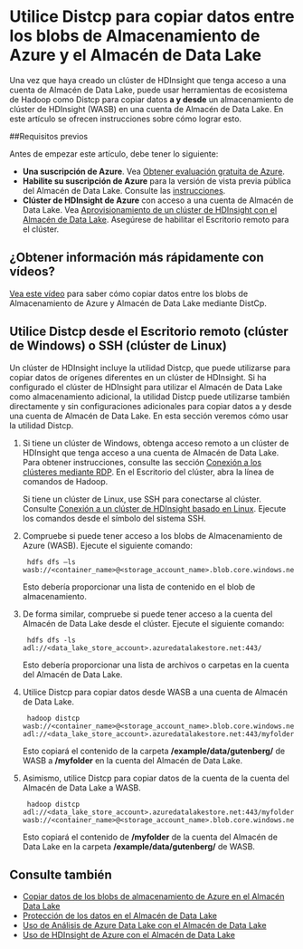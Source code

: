 <properties
   pageTitle="Copia de datos a y desde WASB en el Almacén de Data Lake mediante Distcp| Microsoft Azure"
   description="Use la herramienta Distcp para copiar datos a y desde los blobs de Almacenamiento de Azure al Almacén de Data Lake."
   services="data-lake-store"
   documentationCenter=""
   authors="nitinme"
   manager="paulettm"
   editor="cgronlun"/>

<tags
   ms.service="data-lake-store"
   ms.devlang="na"
   ms.topic="article"
   ms.tgt_pltfrm="na"
   ms.workload="big-data"
   ms.date="05/11/2016"
   ms.author="nitinme"/>

# Utilice Distcp para copiar datos entre los blobs de Almacenamiento de Azure y el Almacén de Data Lake

Una vez que haya creado un clúster de HDInsight que tenga acceso a una cuenta de Almacén de Data Lake, puede usar herramientas de ecosistema de Hadoop como Distcp para copiar datos **a y desde** un almacenamiento de clúster de HDInsight (WASB) en una cuenta de Almacén de Data Lake. En este artículo se ofrecen instrucciones sobre cómo lograr esto.

##Requisitos previos

Antes de empezar este artículo, debe tener lo siguiente:

- **Una suscripción de Azure**. Vea [Obtener evaluación gratuita de Azure](https://azure.microsoft.com/pricing/free-trial/).
- **Habilite su suscripción de Azure** para la versión de vista previa pública del Almacén de Data Lake. Consulte las [instrucciones](data-lake-store-get-started-portal.md#signup).
- **Clúster de HDInsight de Azure** con acceso a una cuenta de Almacén de Data Lake. Vea [Aprovisionamiento de un clúster de HDInsight con el Almacén de Data Lake](data-lake-store-hdinsight-hadoop-use-portal.md). Asegúrese de habilitar el Escritorio remoto para el clúster.

## ¿Obtener información más rápidamente con vídeos?

[Vea este vídeo](https://mix.office.com/watch/1liuojvdx6sie) para saber cómo copiar datos entre los blobs de Almacenamiento de Azure y Almacén de Data Lake mediante DistCp.

## Utilice Distcp desde el Escritorio remoto (clúster de Windows) o SSH (clúster de Linux)

Un clúster de HDInsight incluye la utilidad Distcp, que puede utilizarse para copiar datos de orígenes diferentes en un clúster de HDInsight. Si ha configurado el clúster de HDInsight para utilizar el Almacén de Data Lake como almacenamiento adicional, la utilidad Distcp puede utilizarse también directamente y sin configuraciones adicionales para copiar datos a y desde una cuenta de Almacén de Data Lake. En esta sección veremos cómo usar la utilidad Distcp.

1. Si tiene un clúster de Windows, obtenga acceso remoto a un clúster de HDInsight que tenga acceso a una cuenta de Almacén de Data Lake. Para obtener instrucciones, consulte las sección [Conexión a los clústeres mediante RDP](../hdinsight/hdinsight-administer-use-management-portal.md#connect-to-clusters-using-rdp). En el Escritorio del clúster, abra la línea de comandos de Hadoop.

	Si tiene un clúster de Linux, use SSH para conectarse al clúster. Consulte [Conexión a un clúster de HDInsight basado en Linux](../hdinsight/hdinsight-hadoop-linux-use-ssh-unix.md#connect-to-a-linux-based-hdinsight-cluster). Ejecute los comandos desde el símbolo del sistema SSH.

3. Compruebe si puede tener acceso a los blobs de Almacenamiento de Azure (WASB). Ejecute el siguiente comando:

		hdfs dfs –ls wasb://<container_name>@<storage_account_name>.blob.core.windows.net/

	Esto debería proporcionar una lista de contenido en el blob de almacenamiento.

4. De forma similar, compruebe si puede tener acceso a la cuenta del Almacén de Data Lake desde el clúster. Ejecute el siguiente comando:

		hdfs dfs -ls adl://<data_lake_store_account>.azuredatalakestore.net:443/

	Esto debería proporcionar una lista de archivos o carpetas en la cuenta del Almacén de Data Lake.

5. Utilice Distcp para copiar datos desde WASB a una cuenta de Almacén de Data Lake.

		hadoop distcp wasb://<container_name>@<storage_account_name>.blob.core.windows.net/example/data/gutenberg adl://<data_lake_store_account>.azuredatalakestore.net:443/myfolder

	Esto copiará el contenido de la carpeta **/example/data/gutenberg/** de WASB a **/myfolder** en la cuenta del Almacén de Data Lake.

6. Asimismo, utilice Distcp para copiar datos de la cuenta de la cuenta del Almacén de Data Lake a WASB.

		hadoop distcp adl://<data_lake_store_account>.azuredatalakestore.net:443/myfolder wasb://<container_name>@<storage_account_name>.blob.core.windows.net/example/data/gutenberg

	Esto copiará el contenido de **/myfolder** de la cuenta del Almacén de Data Lake en la carpeta **/example/data/gutenberg/** de WASB.

## Consulte también

- [Copiar datos de los blobs de almacenamiento de Azure en el Almacén Data Lake](data-lake-store-copy-data-azure-storage-blob.md)
- [Protección de los datos en el Almacén de Data Lake](data-lake-store-secure-data.md)
- [Uso de Análisis de Azure Data Lake con el Almacén de Data Lake](../data-lake-analytics/data-lake-analytics-get-started-portal.md)
- [Uso de HDInsight de Azure con el Almacén de Data Lake](data-lake-store-hdinsight-hadoop-use-portal.md)

<!---HONumber=AcomDC_0518_2016-->